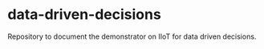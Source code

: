# data-driven-decisions
Repository to  document the demonstrator on IIoT for data driven decisions.
